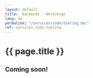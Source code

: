 ```yaml
---
layout: default
title:  Backends - Werkzeuge
lang: de
permalink: "/services/code/tooling_de/"
ref: services_code_tooling
---
```

# {{ page.title }}
## Coming soon!
